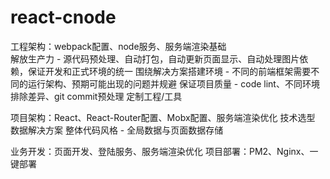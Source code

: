 # react-cnode
工程架构：webpack配置、node服务、服务端渲染基础 <br/>
  解放生产力 - 源代码预处理、自动打包，自动更新页面显示、自动处理图片依赖，保证开发和正式环境的统一
  围绕解决方案搭建环境 - 不同的前端框架需要不同的运行架构、预期可能出现的问题并规避
  保证项目质量 - code lint、不同环境排除差异、git commit预处理
  定制工程/工具

项目架构：React、React-Router配置、Mobx配置、服务端渲染优化
  技术选型
  数据解决方案
  整体代码风格 - 全局数据与页面数据存储

业务开发：页面开发、登陆服务、服务端渲染优化
项目部署：PM2、Nginx、一键部署
